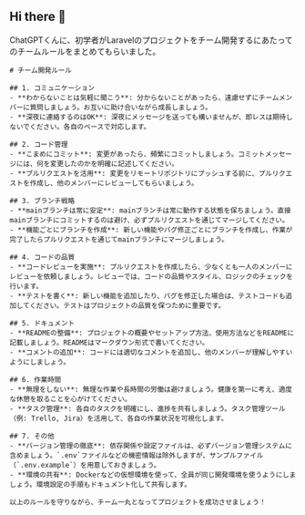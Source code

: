## Hi there 👋

<!--

**Here are some ideas to get you started:**

🙋‍♀️ A short introduction - what is your organization all about?
🌈 Contribution guidelines - how can the community get involved?
👩‍💻 Useful resources - where can the community find your docs? Is there anything else the community should know?
🍿 Fun facts - what does your team eat for breakfast?
🧙 Remember, you can do mighty things with the power of [Markdown](https://docs.github.com/github/writing-on-github/getting-started-with-writing-and-formatting-on-github/basic-writing-and-formatting-syntax)
-->

ChatGPTくんに、初学者がLaravelのプロジェクトをチーム開発するにあたってのチームルールをまとめてもらいました。

```
# チーム開発ルール

## 1. コミュニケーション
- **わからないことは気軽に聞こう**: 分からないことがあったら、遠慮せずにチームメンバーに質問しましょう。お互いに助け合いながら成長しましょう。
- **深夜に連絡するのはOK**: 深夜にメッセージを送っても構いませんが、即レスは期待しないでください。各自のペースで対応します。

## 2. コード管理
- **こまめにコミット**: 変更があったら、頻繁にコミットしましょう。コミットメッセージには、何を変更したのかを明確に記述してください。
- **プルリクエストを活用**: 変更をリモートリポジトリにプッシュする前に、プルリクエストを作成し、他のメンバーにレビューしてもらいましょう。

## 3. ブランチ戦略
- **mainブランチは常に安定**: mainブランチは常に動作する状態を保ちましょう。直接mainブランチにコミットするのは避け、必ずプルリクエストを通じてマージしてください。
- **機能ごとにブランチを作成**: 新しい機能やバグ修正ごとにブランチを作成し、作業が完了したらプルリクエストを通じてmainブランチにマージしましょう。

## 4. コードの品質
- **コードレビューを実施**: プルリクエストを作成したら、少なくとも一人のメンバーにレビューを依頼しましょう。レビューでは、コードの品質やスタイル、ロジックのチェックを行います。
- **テストを書く**: 新しい機能を追加したり、バグを修正した場合は、テストコードも追加してください。テストはプロジェクトの品質を保つために重要です。

## 5. ドキュメント
- **READMEの整備**: プロジェクトの概要やセットアップ方法、使用方法などをREADMEに記載しましょう。READMEはマークダウン形式で書いてください。
- **コメントの追加**: コードには適切なコメントを追加し、他のメンバーが理解しやすいようにしましょう。

## 6. 作業時間
- **無理をしない**: 無理な作業や長時間の労働は避けましょう。健康を第一に考え、適度な休憩を取ることを心がけてください。
- **タスク管理**: 各自のタスクを明確にし、進捗を共有しましょう。タスク管理ツール（例: Trello, Jira）を活用して、各自の作業状況を可視化します。

## 7. その他
- **バージョン管理の徹底**: 依存関係や設定ファイルは、必ずバージョン管理システムに含めましょう。`.env`ファイルなどの機密情報は除外しますが、サンプルファイル（`.env.example`）を用意しておきましょう。
- **環境の共有**: Dockerなどの仮想環境を使って、全員が同じ開発環境を使うようにしましょう。環境設定の手順もドキュメント化して共有します。

以上のルールを守りながら、チーム一丸となってプロジェクトを成功させましょう！
```
